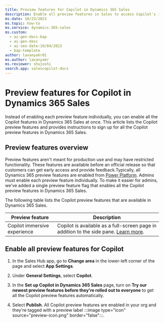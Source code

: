 ```yaml
---
title: Preview features for Copilot in Dynamics 365 Sales
description: Enable all preview features in Sales to access Copilot's immersive experience and other features before official release.
ms.date: 10/23/2023
ms.topic: how-to
ms.service: dynamics-365-sales
ms.custom:
  - ai-gen-docs-bap
  - ai-gen-desc
  - ai-seo-date:10/04/2023
  - bap-template
author: lavanyakr01
ms.author: lavanyakr
ms.reviewer: shujoshi
search.app: salescopilot-docs
---
```


# Preview features for Copilot in Dynamics 365 Sales

Instead of enabling each preview feature individually, you can enable all the Copilot features in Dynamics 365 Sales at once. This article lists the Copilot preview features and provides instructions to sign up for all the Copilot preview features in Dynamics 365 Sales.

## Preview features overview

Preview features aren't meant for production use and may have restricted functionality. These features are available before an official release so that customers can get early access and provide feedback.Typically, all Dynamics 365 preview features are enabled from [Power Platform](/power-platform/admin/what-are-preview-features-how-do-i-enable-them). Admins must enable each preview feature individually. To make it easier for admins, we've added a single preview feature flag that enables all the Copilot preview features in Dynamics 365 Sales.

The following table lists the Copilot preview features that are available in Dynamics 365 Sales.

| Preview feature | Description |
|-----------------------|---------|
| Copilot immersive experience | Copilot is available as a full-screen page in addition to the side pane. [Learn more](use-sales-copilot.md#open-copilot-in-full-screen-view-preview). |


## Enable all preview features for Copilot 

1. In the Sales Hub app, go to **Change area** in the lower-left corner of the page and select **App Settings**.

1. Under **General Settings**, select **Copilot**.

1. In the **Set up Copilot in Dynamics 365 Sales** page, turn on **Try our newest preview features before they're rolled out to everyone** to get all the Copilot preview features automatically.

1. Select **Publish**.
    All Copilot preview features are enabled in your org and they're tagged with a preview label :::image type="icon" source="preview-icon.png" border="false":::.